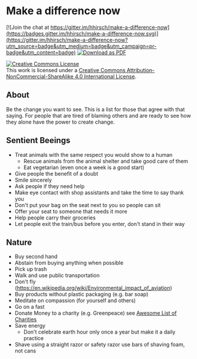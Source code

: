 # Make a difference now

[![Join the chat at https://gitter.im/hhirsch/make-a-difference-now](https://badges.gitter.im/hhirsch/make-a-difference-now.svg)](https://gitter.im/hhirsch/make-a-difference-now?utm_source=badge&utm_medium=badge&utm_campaign=pr-badge&utm_content=badge)
[![Download as PDF](https://img.shields.io/badge/Download-PDF-brightgreen.svg)](https://github-pdf.herokuapp.com/hhirsch/make-a-difference-now/blob/master/README.pdf)

[![Creative Commons License](https://i.creativecommons.org/l/by-nc-sa/4.0/88x31.png)](http://creativecommons.org/licenses/by-nc-sa/4.0/)  
This work is licensed under a [Creative Commons Attribution-NonCommercial-ShareAlike 4.0 International License](http://creativecommons.org/licenses/by-nc-sa/4.0/).

## About
Be the change you want to see. This is a list for those that agree with that
saying. For people that are tired of blaming others and are ready to see how they alone have the power to create change.

## Sentient Beeings
- Treat animals with the same respect you would show to a human
    - Rescue animals from the animal shelter and take good care of them
    - Eat vegetarian (even once a week is a good start)
- Give people the benefit of a doubt
- Smile sincerely
- Ask people if they need help
- Make eye contact with shop assistants and take the time to say thank you
- Don't put your bag on the seat next to you so people can sit
- Offer your seat to someone that needs it more
- Help people carry their groceries
- Let people exit the train/bus before you enter, don't stand in their way

## Nature
- Buy second hand
- Abstain from buying anything when possible
- Pick up trash
- Walk and use public transportation
- Don't fly (https://en.wikipedia.org/wiki/Environmental_impact_of_aviation)
- Buy products without plastic packaging (e.g. bar soap)
- Meditate on compassion (for yourself and others)
- Go on a fast
- Donate Money to a charity (e.g. Greenpeace) see [Awesome List of Charities](https://github.com/hhirsch/awesome-charities)
- Save energy
    - Don't celebrate earth hour only once a year but make it a daily practice
- Shave using a straight razor or safety razor use bars of shaving foam, not cans
